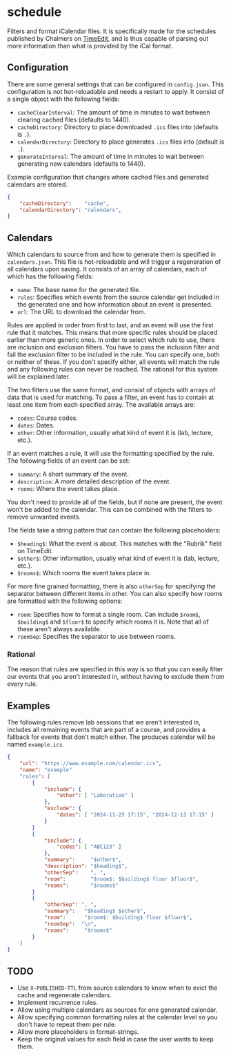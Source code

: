 # schedule

Filters and format iCalendar files. It is specifically made for the schedules
published by Chalmers on
[TimeEdit](https://cloud.timeedit.net/chalmers/web/public/ri1Q7.html), and is
thus capable of parsing out more information than what is provided by the iCal
format.

## Configuration

There are some general settings that can be configured in `config.json`. This
configuration is not hot-reloadable and needs a restart to apply. It consist of
a single object with the following fields:

* `cacheClearInterval`: The amount of time in minutes to wait between clearing
  cached files (defaults to 1440).
* `cacheDirectory`: Directory to place downloaded `.ics` files into (defaults
  is `.`).
* `calendarDirectory`: Directory to place generates `.ics` files into (default
  is `.`).
* `generateInterval`: The amount of time in minutes to wait between generating
  new calendars (defaults to 1440).

Example configuration that changes where cached files and generated calendars
are stored.

```json
{
    "cacheDirectory":    "cache",
    "calendarDirectory": "calendars",
}
```

## Calendars

Which calendars to source from and how to generate them is specified in
`calendars.json`. This file is hot-reloadable and will trigger a regeneration
of all calendars upon saving. It consists of an array of calendars, each of
which has the following fields:

* `name`: The base name for the generated file.
* `rules`: Specifies which events from the source calendar get included in the
  generated one and how information about an event is presented.
* `url`: The URL to download the calendar from.

Rules are applied in order from first to last, and an event will use the first
rule that it matches. This means that more specific rules should be placed
earlier than more generic ones. In order to select which rule to use, there are
inclusion and exclusion filters. You have to pass the inclusion filter and fail
the exclusion filter to be included in the rule. You can specify one, both or
neither of these. If you don't specify either, all events will match the rule
and any following rules can never be reached. The rational for this system will
be explained later.

The two filters use the same format, and consist of objects with arrays of data
that is used for matching. To pass a filter, an event has to contain at least
one item from each specified array. The available arrays are:

* `codes`: Course codes.
* `dates`: Dates.
* `other`: Other information, usually what kind of event it is (lab, lecture,
  etc.).

If an event matches a rule, it will use the formatting specified by the rule. The
following fields of an event can be set:

* `summary`: A short summary of the event.
* `description`: A more detailed description of the event.
* `rooms`: Where the event takes place.

You don't need to provide all of the fields, but if none are present, the event
won't be added to the calendar. This can be combined with the filters to remove
unwanted events.

The fields take a string pattern that can contain the following placeholders:

* `$heading$`: What the event is about. This matches with the "Rubrik" field on
  TimeEdit.
* `$other$`: Other information, usually what kind of event it is (lab, lecture,
  etc.).
* `$rooms$`: Which rooms the event takes place in.

For more fine grained formatting, there is also `otherSep` for specifying the
separator between different items in other. You can also specify how rooms are
formatted with the following options:

* `room`: Specifies how to format a single room. Can include `$room$`,
  `$building$` and `$floor$` to specify which rooms it is. Note that all of
  these aren't always available.
* `roomSep`: Specifies the separator to use between rooms.

### Rational

The reason that rules are specified in this way is so that you can easily
filter our events that you aren't interested in, without having to exclude them
from every rule.

## Examples

The following rules remove lab sessions that we aren't interested in, includes
all remaining events that are part of a course, and provides a fallback for
events that don't match either. The produces calendar will be named
`example.ics`.

```json
{
    "url": "https://www.example.com/calendar.ics",
    "name": "example"
    "rules": [
        {
            "include": {
                "other": [ "Laboration" ]
            },
            "exclude": {
                "dates": [ "2024-11-25 17:15", "2024-12-13 17:15" ]
            }
        }
        {
            "include": {
                "codes": [ "ABC123" ]
            },
            "summary":     "$other$",
            "description": "$heading$",
            "otherSep":    ", ",
            "room":        "$room$: $building$ floor $floor$",
            "rooms":       "$rooms$"
        }
        {
            "otherSep": ", ",
            "summary":   "$heading$ $other$",
            "room":      "$room$: $building$ floor $floor$",
            "roomSep":  "\n",
            "rooms":     "$rooms$"
        }
    ]
}
```

## TODO

* Use `X-PUBLISHED-TTL` from source calendars to know when to evict the cache
  and regenerate calendars.
* Implement recurrence rules.
* Allow using multiple calendars as sources for one generated calendar.
* Allow specifying common formatting rules at the calendar level so you don't
  have to repeat them per rule.
* Allow more placeholders in format-strings.
* Keep the original values for each field in case the user wants to keep them.

